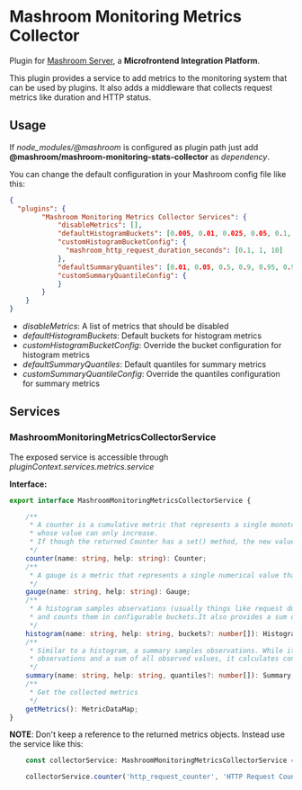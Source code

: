 
# Mashroom Monitoring Metrics Collector

Plugin for [Mashroom Server](https://www.mashroom-server.com), a **Microfrontend Integration Platform**.

This plugin provides a service to add metrics to the monitoring system that can be used by plugins.
It also adds a middleware that collects request metrics like duration and HTTP status.

## Usage

If *node_modules/@mashroom* is configured as plugin path just add **@mashroom/mashroom-monitoring-stats-collector** as *dependency*.

You can change the default configuration in your Mashroom config file like this:

```json
{
  "plugins": {
        "Mashroom Monitoring Metrics Collector Services": {
            "disableMetrics": [],
            "defaultHistogramBuckets": [0.005, 0.01, 0.025, 0.05, 0.1, 0.25, 0.5, 1, 2.5, 5, 10],
            "customHistogramBucketConfig": {
              "mashroom_http_request_duration_seconds": [0.1, 1, 10]
            },
            "defaultSummaryQuantiles": [0.01, 0.05, 0.5, 0.9, 0.95, 0.99, 0.999],
            "customSummaryQuantileConfig": {
            }
        }
    }
}
```

 * _disableMetrics_: A list of metrics that should be disabled
 * _defaultHistogramBuckets_: Default buckets for histogram metrics
 * _customHistogramBucketConfig_: Override the bucket configuration for histogram metrics
 * _defaultSummaryQuantiles_: Default quantiles for summary metrics
 * _customSummaryQuantileConfig_: Override the quantiles configuration for summary metrics

## Services

### MashroomMonitoringMetricsCollectorService

The exposed service is accessible through _pluginContext.services.metrics.service_

**Interface:**

```ts
export interface MashroomMonitoringMetricsCollectorService {

    /**
     * A counter is a cumulative metric that represents a single monotonically increasing counter
     * whose value can only increase.
     * If though the returned Counter has a set() method, the new value must always be higher then the current.
     */
    counter(name: string, help: string): Counter;
    /**
     * A gauge is a metric that represents a single numerical value that can arbitrarily go up and down.
     */
    gauge(name: string, help: string): Gauge;
    /**
     * A histogram samples observations (usually things like request durations or response sizes)
     * and counts them in configurable buckets.It also provides a sum of all observed values.
     */
    histogram(name: string, help: string, buckets?: number[]): Histogram;
    /**
     * Similar to a histogram, a summary samples observations. While it also provides a total count of
     * observations and a sum of all observed values, it calculates configurable quantiles..
     */
    summary(name: string, help: string, quantiles?: number[]): Summary;
    /**
     * Get the collected metrics
     */
    getMetrics(): MetricDataMap;
}
```

**NOTE**: Don't keep a reference to the returned metrics objects. Instead use the service like this:

```js
    const collectorService: MashroomMonitoringMetricsCollectorService = req.pluginContext.services.metrics.service;

    collectorService.counter('http_request_counter', 'HTTP Request Counter').inc();
```
